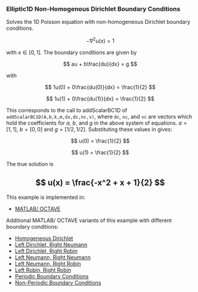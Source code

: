 ### Elliptic1D Non-Homogenous Dirichlet Boundary Conditions

Solves the 1D Poisson equation with non-homogeneous Dirichlet boundary conditions.

$$
-\nabla^2 u(x) = 1
$$

with $x\in[0,1]$. The boundary conditions are given by

$$
au + b\frac{du}{dx} = g
$$

with 

$$
1u(0) + 0\frac{du(0)}{dx} = \frac{1}{2}
$$

$$
1u(1) + 0\frac{du(1)}{dx} = \frac{1}{2}
$$

This corresponds to the call to addScalarBC1D of `addScalarBC1D(A,b,k,m,dx,dc,nc,v)`, where `dc`, `nc`, and `vc` are vectors which hold the coefficients for $a$, $b$, and $g$ in the above system of equations. $a=[1,1]$, $b=[0,0]$ and $g=[1/2, 1/2]$. Substituting these values in gives:

$$
u(0) = \frac{1}{2}
$$ 

$$
u(1) = \frac{1}{2}
$$

The true solution is

$$
u(x) = \frac{-x^2 + x + 1}{2}
$$
---

This example is implemented in:
- [MATLAB/ OCTAVE](https://github.com/csrc-sdsu/mole/blob/main/examples/matlab/elliptic1DNonHomogeneousDirichlet.m)

Additional MATLAB/ OCTAVE variants of this example with different boundary conditions:
- [Homogeneous Dirichlet](https://github.com/csrc-sdsu/mole/blob/main/examples/matlab/elliptic1DHomogeneousDirichlet.m)
- [Left Dirichlet, Right Neumann](https://github.com/csrc-sdsu/mole/blob/main/examples/matlab/elliptic1DLeftDirichletRightNeumann.m)
- [Left Dirichlet, Right Robin](https://github.com/csrc-sdsu/mole/blob/main/examples/matlab/elliptic1DLeftDirichletRightRobin.m)
- [Left Neumann, Right Neumann](https://github.com/csrc-sdsu/mole/blob/main/examples/matlab/elliptic1DLeftNeumannRightNeumann.m)
- [Left Neumann, Right Robin](https://github.com/csrc-sdsu/mole/blob/main/examples/matlab/elliptic1DLeftNeumannRightRobin.m)
- [Left Robin, Right Robin](https://github.com/csrc-sdsu/mole/blob/main/examples/matlab/elliptic1DLeftRobinRightRobin.m)
- [Periodic Boundary Conditions](https://github.com/csrc-sdsu/mole/blob/main/examples/matlab/elliptic1DPeriodicBC.m)
- [Non-Periodic Boundary Conditions](https://github.com/csrc-sdsu/mole/blob/main/examples/matlab/elliptic1DNonPeriodicBC.m)
